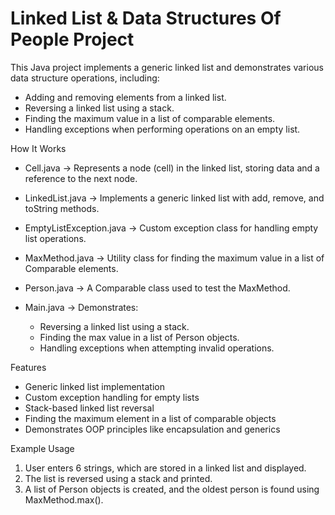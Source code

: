 # Linked List & Data Structures Of People Project

This Java project implements a generic linked list and demonstrates various data structure operations, including:

* Adding and removing elements from a linked list.
* Reversing a linked list using a stack.
* Finding the maximum value in a list of comparable elements.
* Handling exceptions when performing operations on an empty list.

How It Works

* Cell.java → Represents a node (cell) in the linked list, storing data and a reference to the next node.

* LinkedList.java → Implements a generic linked list with add, remove, and toString methods.

* EmptyListException.java → Custom exception class for handling empty list operations.

* MaxMethod.java → Utility class for finding the maximum value in a list of Comparable elements.

* Person.java → A Comparable class used to test the MaxMethod.

* Main.java → Demonstrates:
  * Reversing a linked list using a stack.
  * Finding the max value in a list of Person objects.
  * Handling exceptions when attempting invalid operations.

Features
- Generic linked list implementation
- Custom exception handling for empty lists
- Stack-based linked list reversal
- Finding the maximum element in a list of comparable objects
- Demonstrates OOP principles like encapsulation and generics

Example Usage
1. User enters 6 strings, which are stored in a linked list and displayed.
2. The list is reversed using a stack and printed.
3. A list of Person objects is created, and the oldest person is found using MaxMethod.max().
